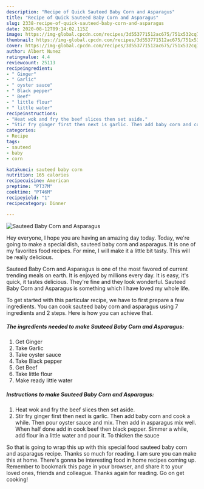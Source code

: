```yaml
---
description: "Recipe of Quick Sauteed Baby Corn and Asparagus"
title: "Recipe of Quick Sauteed Baby Corn and Asparagus"
slug: 2338-recipe-of-quick-sauteed-baby-corn-and-asparagus
date: 2020-08-12T09:14:02.115Z
image: https://img-global.cpcdn.com/recipes/3d553771512ac675/751x532cq70/sauteed-baby-corn-and-asparagus-recipe-main-photo.jpg
thumbnail: https://img-global.cpcdn.com/recipes/3d553771512ac675/751x532cq70/sauteed-baby-corn-and-asparagus-recipe-main-photo.jpg
cover: https://img-global.cpcdn.com/recipes/3d553771512ac675/751x532cq70/sauteed-baby-corn-and-asparagus-recipe-main-photo.jpg
author: Albert Nunez
ratingvalue: 4.4
reviewcount: 25113
recipeingredient:
- " Ginger"
- " Garlic"
- " oyster sauce"
- " Black pepper"
- " Beef"
- " little flour"
- " little water"
recipeinstructions:
- "Heat wok and fry the beef slices then set aside."
- "Stir fry ginger first then next is garlic. Then add baby corn and cook a while. Then pour oyster sauce and mix. Then add in asparagus mix well. When half done add in cook beef then black pepper. Simmer a while, add flour in a little water and pour it. To thicken the sauce"
categories:
- Recipe
tags:
- sauteed
- baby
- corn

katakunci: sauteed baby corn 
nutrition: 165 calories
recipecuisine: American
preptime: "PT37M"
cooktime: "PT46M"
recipeyield: "1"
recipecategory: Dinner

---
```



![Sauteed Baby Corn and Asparagus](https://img-global.cpcdn.com/recipes/3d553771512ac675/751x532cq70/sauteed-baby-corn-and-asparagus-recipe-main-photo.jpg)

Hey everyone, I hope you are having an amazing day today. Today, we're going to make a special dish, sauteed baby corn and asparagus. It is one of my favorites food recipes. For mine, I will make it a little bit tasty. This will be really delicious.



Sauteed Baby Corn and Asparagus is one of the most favored of current trending meals on earth. It is enjoyed by millions every day. It is easy, it's quick, it tastes delicious. They're fine and they look wonderful. Sauteed Baby Corn and Asparagus is something which I have loved my whole life.


To get started with this particular recipe, we have to first prepare a few ingredients. You can cook sauteed baby corn and asparagus using 7 ingredients and 2 steps. Here is how you can achieve that.

<!--inarticleads1-->

##### The ingredients needed to make Sauteed Baby Corn and Asparagus:

1. Get  Ginger
1. Take  Garlic
1. Take  oyster sauce
1. Take  Black pepper
1. Get  Beef
1. Take  little flour
1. Make ready  little water




<!--inarticleads2-->

##### Instructions to make Sauteed Baby Corn and Asparagus:

1. Heat wok and fry the beef slices then set aside.
1. Stir fry ginger first then next is garlic. Then add baby corn and cook a while. Then pour oyster sauce and mix. Then add in asparagus mix well. When half done add in cook beef then black pepper. Simmer a while, add flour in a little water and pour it. To thicken the sauce




So that is going to wrap this up with this special food sauteed baby corn and asparagus recipe. Thanks so much for reading. I am sure you can make this at home. There's gonna be interesting food in home recipes coming up. Remember to bookmark this page in your browser, and share it to your loved ones, friends and colleague. Thanks again for reading. Go on get cooking!
